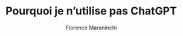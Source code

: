---
layout: post
title: "Pourquoi je n’utilise pas ChatGPT"
link: https://academia.hypotheses.org/58766
author: "Florence Maraninchi"
published_date: "02/02/2025"
description: "En tant qu’enseignante-chercheuse en informatique, j’ai lu l’article fondateur On the Dangers of Stochastic Parrots: Can Language Models Be Too Big?1 en 2021. Tous les effets négatifs observés des grands modèles de langage et des IAs génératives sont annoncés dans cet article, comme le dit d’ailleurs l’une des autrices dans un entretien récent. Quand j’ai été confrontée personnellement à des textes rendus par des étudiant·es et écrits par ChatGPT, dès janvier 2023, ma méfiance a priori pour cette branche du numérique a commencé à s’incarner dans l’expérience personnelle. Depuis j’accumule des articles et des prises de position sur ce phénomène, mais je n’ai jamais été tentée d’essayer moi-même. Avant de faire un tour d’horizon des divers arguments qui m’ont fait refuser absolument l’usage — et critiquer vertement le développement — des IAs génératives en tout genre, que ce soit dans l’enseignement supérieur ou ailleurs, précisons un peu le sujet."
language: "fr"
categories: "Liens"
tags: "ia openai"
og-tags: "ia openai"
permalink: /:categories/:year/:month/:day/:title/
---